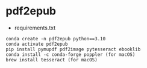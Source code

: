 # pdf2epub
* requirements.txt
```
conda create -n pdf2epub python==3.10
conda activate pdf2epub
pip install pymupdf pdf2image pytesseract ebooklib
conda install -c conda-forge poppler (for macOS)
brew install tesseract (for macOS)
```

